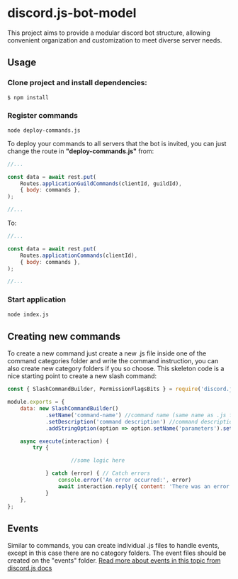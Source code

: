 # discord.js-bot-model

This project aims to provide a modular discord bot structure, allowing convenient organization and customization to meet diverse server needs.

## Usage

### Clone project and install dependencies:

```bash
$ npm install
```

### Register commands

```base
node deploy-commands.js
```

To deploy your commands to all servers that the bot is invited, you can just change the route in **"deploy-commands.js"** from:

```javascript
//...

const data = await rest.put(
	Routes.applicationGuildCommands(clientId, guildId),
	{ body: commands },
);

//...
```

To:


```javascript
//...

const data = await rest.put(
	Routes.applicationCommands(clientId),
	{ body: commands },
);

//...
```

### Start application

```bash
node index.js
```

## Creating new commands
To create a new command just create a new .js file inside one of the command categories folder and write the command instruction, you can also create new category folders if you so choose. This skeleton code is a nice starting point to create a new slash command:

```javascript
const { SlashCommandBuilder, PermissionFlagsBits } = require('discord.js');

module.exports = {
	data: new SlashCommandBuilder()
    		.setName('command-name') //command name (same name as .js file)
    		.setDescription('command description') //command description
    		.addStringOption(option => option.setName('parameters').setDescription('parameters')) //parameters (use multiple if necessary, they can be of other types)

	async execute(interaction) {
		try {

            		//some logic here

    		} catch (error) { // Catch errors
      			console.error('An error occurred:', error)
      			await interaction.reply({ content: 'There was an error while running the command.' })
    		}
  	},
};
```

## Events
Similar to commands, you can create individual .js files to handle events, except in this case there are no category folders. The event files should be created on the "events" folder. [Read more about events in this topic from discord.js docs](https://old.discordjs.dev/#/docs/discord.js/main/typedef/Events)
